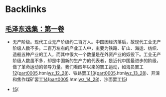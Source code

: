 
# Backlinks
## [毛泽东选集：第一卷](毛泽东选集：第一卷.md)
- 无产阶级。现代工业无产阶级约二百万人。中国因经济落后，故现代工业无产阶级人数不多。二百万左右的产业工人中，主要为铁路、矿山、海运、纺织、造船五种产业的工人，而其中很大一个数量是在外资产业的奴役下。工业无产阶级人数虽不多，却是中国新的生产力的代表者，是近代中国最进步的阶级，做了革命运动的领导力量。我们看四年以来的罢工运动，如海员罢工[12](12.md)([part0005](part0005.md).html[wz_12_28](wz_12_28.md))、铁路罢工[13](13.md)([part0005](part0005.md).html[wz_13_28](wz_13_28.md))、开滦和焦作煤矿罢工[14](14.md)([part0005](part0005.md).html[wz_14_28](wz_14_28.md))、沙面罢工[15](15.md)(

- [15](15.md)(

